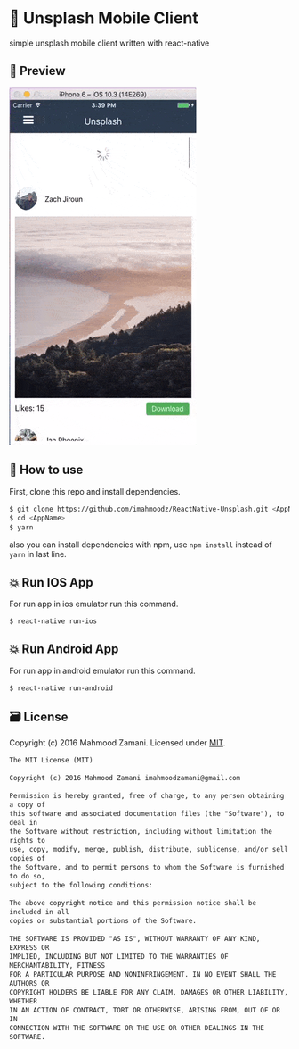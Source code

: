 # 📱 Unsplash Mobile Client 
simple unsplash mobile client written with react-native

## 👻 Preview
![alt text](https://raw.githubusercontent.com/imahmoodz/ReactNative-Unsplash/master/preview.gif)

## 🤘 How to use

First, clone this repo and install dependencies.

```bash
$ git clone https://github.com/imahmoodz/ReactNative-Unsplash.git <AppName>
$ cd <AppName>
$ yarn
```
also you can install dependencies with npm, use `npm install` instead of `yarn` in last line.

## 💥 Run IOS App

For run app in ios emulator run this command.

```bash
$ react-native run-ios
```

## 💥 Run Android App

For run app in android emulator run this command.

```bash
$ react-native run-android
```

## 🗃 License
Copyright (c) 2016 Mahmood Zamani. Licensed under [MIT](http://imahmoodz.mit-license.org/).

```
The MIT License (MIT)

Copyright (c) 2016 Mahmood Zamani imahmoodzamani@gmail.com

Permission is hereby granted, free of charge, to any person obtaining a copy of
this software and associated documentation files (the "Software"), to deal in
the Software without restriction, including without limitation the rights to
use, copy, modify, merge, publish, distribute, sublicense, and/or sell copies of
the Software, and to permit persons to whom the Software is furnished to do so,
subject to the following conditions:

The above copyright notice and this permission notice shall be included in all
copies or substantial portions of the Software.

THE SOFTWARE IS PROVIDED "AS IS", WITHOUT WARRANTY OF ANY KIND, EXPRESS OR
IMPLIED, INCLUDING BUT NOT LIMITED TO THE WARRANTIES OF MERCHANTABILITY, FITNESS
FOR A PARTICULAR PURPOSE AND NONINFRINGEMENT. IN NO EVENT SHALL THE AUTHORS OR
COPYRIGHT HOLDERS BE LIABLE FOR ANY CLAIM, DAMAGES OR OTHER LIABILITY, WHETHER
IN AN ACTION OF CONTRACT, TORT OR OTHERWISE, ARISING FROM, OUT OF OR IN
CONNECTION WITH THE SOFTWARE OR THE USE OR OTHER DEALINGS IN THE SOFTWARE.
```
